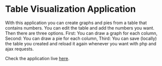 # Table Visualization Application #

With this application you can create graphs and pies from a table that contains numbers. You can edit the table and add the numbers you want.
Then there are three options. First: You can draw a graph for each column, Second: You can draw a pie for each column, Third: You can save (locally) 
the table you created and reload it again whenever you want with php and ajax requests. 

Check the application live [here](https://kkatsi.github.io/TableVisualizeApp/).
